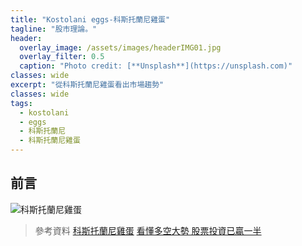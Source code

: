 ```yaml
---
title: "Kostolani eggs-科斯托蘭尼雞蛋"
tagline: "股市理論。"
header:
  overlay_image: /assets/images/headerIMG01.jpg
  overlay_filter: 0.5
  caption: "Photo credit: [**Unsplash**](https://unsplash.com)"
classes: wide
excerpt: "從科斯托蘭尼雞蛋看出市場趨勢"
classes: wide
tags:
  - kostolani
  - eggs
  - 科斯托蘭尼
  - 科斯托蘭尼雞蛋
---
```


## 前言


![科斯托蘭尼雞蛋](https://i.imgur.com/VtEvqEi.jpg)

> 參考資料
> [科斯托蘭尼雞蛋](https://xji6mp6cl4.pixnet.net/blog/post/351611360-%E7%A7%91%E6%96%AF%E6%89%98%E8%98%AD%E5%B0%BC%E7%9A%84%E5%8D%81%E5%BE%8B%E5%8D%81%E8%AA%A1%E8%88%87%E9%9B%9E%E8%9B%8B%E7%90%86%E8%AB%96)
> [看懂多空大勢 股票投資已贏一半](https://www.businesstoday.com.tw/article-content-80402-110555)
<!--stackedit_data:
eyJoaXN0b3J5IjpbMTM0NDA4Mjc1MSwxNDA2NzIxNjEyXX0=
-->